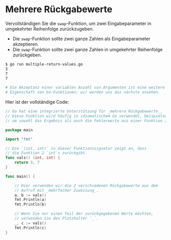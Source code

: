 # Mehrere Rückgabewerte

Vervollständigen Sie die `swap`-Funktion, um zwei Eingabeparameter in umgekehrter Reihenfolge zurückzugeben.

- Die `swap`-Funktion sollte zwei ganze Zahlen als Eingabeparameter akzeptieren.
- Die `swap`-Funktion sollte zwei ganze Zahlen in umgekehrter Reihenfolge zurückgeben.

```sh
$ go run multiple-return-values.go
3
7
7

# Die Akzeptanz einer variablen Anzahl von Argumenten ist eine weitere schöne
# Eigenschaft von Go-Funktionen; wir werden uns das nächste ansehen.
```

Hier ist der vollständige Code:

```go
// Go hat eine integrierte Unterstützung für _mehrere Rückgabewerte_.
// Diese Funktion wird häufig in idiomatischem Go verwendet, beispielsweise
// um sowohl das Ergebnis als auch die Fehlerwerte aus einer Funktion zurückzugeben.

package main

import "fmt"

// Die `(int, int)` in dieser Funktionssignatur zeigt an, dass
// die Funktion 2 `int`s zurückgibt.
func vals() (int, int) {
	return 3, 7
}

func main() {

	// Hier verwenden wir die 2 verschiedenen Rückgabewerte aus dem
	// Aufruf mit _mehrfacher Zuweisung_.
	a, b := vals()
	fmt.Println(a)
	fmt.Println(b)

	// Wenn Sie nur einen Teil der zurückgegebenen Werte möchten,
	// verwenden Sie den Platzhalter `_`.
	_, c := vals()
	fmt.Println(c)
}

```
